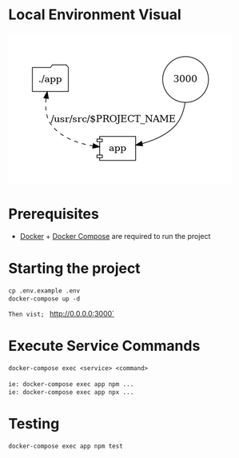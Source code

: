 # Local Environment Visual
![Alt text](.docs/dev-env-visual.png?raw=true "Optional Title")


# Prerequisites
- [Docker](https://docs.docker.com/get-docker/) + [Docker Compose](https://docs.docker.com/compose/install/) are required to run the project

# Starting the project

```
cp .env.example .env
docker-compose up -d
```

`Then vist; ` http://0.0.0.0:3000`


# Execute Service Commands
```
docker-compose exec <service> <command>

ie: docker-compose exec app npm ...
ie: docker-compose exec app npx ...
```

# Testing

```
docker-compose exec app npm test
```